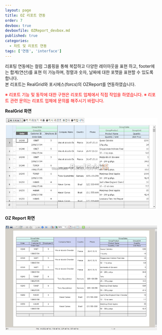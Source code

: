 ```yaml
---
layout: page
title: OZ 리포트 연동
order: 7
devbox: true
devboxfile: OZReport_devbox.md
published: true
categories:
  - 차트 및 리포트 연동
tags: ['연동', 'interface']
---
```


리포팅 연동에는 컬럼 그룹핑을 통해 복잡하고 다양한 레이아웃을 표현 하고, footer에는 합계(연산)를 표현 이 가능하며, 정렬과 숫자, 날짜에 대한 포맷을 표현할 수 있도록 합니다.  
본 리포트는 RealGrid와 포시에스(forcs)의 OZReport를 연동하였습니다.

<span style="color:red">
※ 리포트 기능 및 동작에 대한 구현은 리포트 업체에서 직접 작업을 하였습니다.  
※ 리포트 관련 문의는 리포트 업체에 문의를 해주시기 바랍니다.
</span>

**RealGrid 화면**

<img src="/resource/image/Report_Images/oz_grid.png" width="892px" usemap="#styles">

**OZ Report 화면**

<img src="/resource/image/Report_Images/oz_report.png" width="892px" usemap="#styles">